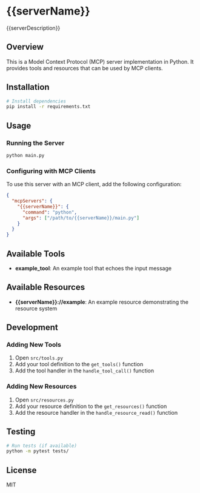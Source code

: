# {{serverName}}

{{serverDescription}}

## Overview

This is a Model Context Protocol (MCP) server implementation in Python. It provides tools and resources that can be used by MCP clients.

## Installation

```bash
# Install dependencies
pip install -r requirements.txt
```

## Usage

### Running the Server

```bash
python main.py
```

### Configuring with MCP Clients

To use this server with an MCP client, add the following configuration:

```json
{
  "mcpServers": {
    "{{serverName}}": {
      "command": "python",
      "args": ["/path/to/{{serverName}}/main.py"]
    }
  }
}
```

## Available Tools

- **example_tool**: An example tool that echoes the input message

## Available Resources

- **{{serverName}}://example**: An example resource demonstrating the resource system

## Development

### Adding New Tools

1. Open `src/tools.py`
2. Add your tool definition to the `get_tools()` function
3. Add the tool handler in the `handle_tool_call()` function

### Adding New Resources

1. Open `src/resources.py`
2. Add your resource definition to the `get_resources()` function
3. Add the resource handler in the `handle_resource_read()` function

## Testing

```bash
# Run tests (if available)
python -m pytest tests/
```

## License

MIT
